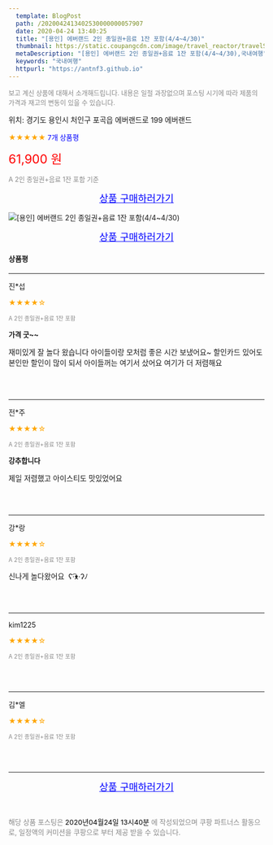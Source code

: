 ```yaml
---
  template: BlogPost
  path: /2020042413402530000000057907
  date: 2020-04-24 13:40:25
  title: "[용인] 에버랜드 2인 종일권+음료 1잔 포함(4/4~4/30)"
  thumbnail: https://static.coupangcdn.com/image/travel_reactor/travelSeller/common/A00200783/d1fbbbab-f76a-40ef-89f4-d733be264b67.jpg
  metaDescription: "[용인] 에버랜드 2인 종일권+음료 1잔 포함(4/4~4/30),국내여행"
  keywords: "국내여행"
  httpurl: "https://antnf3.github.io"
---
```

  
<span style="color: #888;font-size:0.8rem">보고 계신 상품에 대해서 소개해드립니다.
내용은 일절 과장없으며 포스팅 시기에 따라 제품의 가격과 재고의 변동이 있을 수 있습니다.</span>
  
<span style="font-size: 0.9rem;">위치: 경기도 용인시 처인구 포곡읍 에버랜드로 199 에버랜드</span>
  
<span style="color: orange;">★★★★★</span> <span style="color: blue;font-size: 0.85rem;">7개 상품평</span>
  
<span style="color: red;font-size: 1.5rem;">61,900 원</span>
  
<span style="color: #888;font-size:0.8rem">A 2인 종일권+음료 1잔 포함 기준</span>



<p align="center"><a href="http://me2.do/G3tBZ3g6" style="font-size: 1.2rem; color: blue;">상품 구매하러가기</a></p>

![[용인] 에버랜드 2인 종일권+음료 1잔 포함(4/4~4/30)](https://image15.coupangcdn.com/image/travelSeller/common/A00200783/d3da1380-c45a-46d7-b542-d20cf74b5a70.jpg)

<p align="center"><a href="http://me2.do/G3tBZ3g6" style="font-size: 1.2rem; color: blue;">상품 구매하러가기</a></p>

#### 상품평
  
---
  
진*섭
    
<span style="color: orange;">★★★★☆</span>
    
<span style="color: #888;font-size:0.7rem">A 2인 종일권+음료 1잔 포함</span>
    
<span style="font-size:0.85rem">**가격 굿~~**</span>
    
<span style="font-size: 0.9rem;">재미있게 잘 놀다 왔습니다  아이들이랑 모처럼  좋은 시간 보냈어요~ 할인카드 있어도 본인만 할인이  많이 되서  아이들꺼는 여기서 샀어요  여기가 더 저렴해요</span>
    
<br>
<br>

---
  
전*주
    
<span style="color: orange;">★★★★☆</span>
    
<span style="color: #888;font-size:0.7rem">A 2인 종일권+음료 1잔 포함</span>
    
<span style="font-size:0.85rem">**강추합니다**</span>
    
<span style="font-size: 0.9rem;">제일 저렴했고 아이스티도 맛있었어요</span>
    
<br>
<br>

---
  
강*랑
    
<span style="color: orange;">★★★★☆</span>
    
<span style="color: #888;font-size:0.7rem">A 2인 종일권+음료 1잔 포함</span>
    

    
<span style="font-size: 0.9rem;">신나게 놀다왔어요  ʕ·͡ᴥ·ʔﾉ </span>
    
<br>
<br>

---
  
kim1225
    
<span style="color: orange;">★★★★☆</span>
    
<span style="color: #888;font-size:0.7rem">A 2인 종일권+음료 1잔 포함</span>
    

    

    
<br>
<br>

---
  
김*엘
    
<span style="color: orange;">★★★★☆</span>
    
<span style="color: #888;font-size:0.7rem">A 2인 종일권+음료 1잔 포함</span>
    

    

    
<br>
<br>


  
---
  
<p align="center"><a href="http://me2.do/G3tBZ3g6" style="font-size: 1.2rem; color: blue;">상품 구매하러가기</a></p>
  
<br>
  
<span style="font-size: 0.85rem; color: #888;">해당 상품 포스팅은 <span style="color: #000;"> 2020년04월24일 13시40분 </span> 에 작성되었으며 쿠팡 파트너스 활동으로, 일정액의 커미션을 쿠팡으로 부터 제공 받을 수 있습니다.</span>